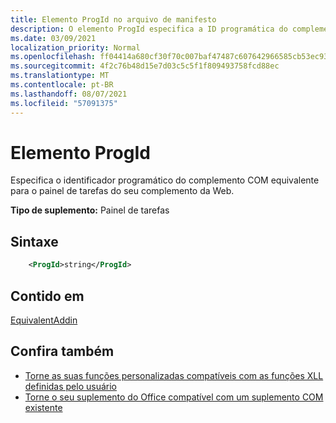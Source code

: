 ```yaml
---
title: Elemento ProgId no arquivo de manifesto
description: O elemento ProgId especifica a ID programática do complemento COM equivalente para o painel de tarefas do seu complemento da Web.
ms.date: 03/09/2021
localization_priority: Normal
ms.openlocfilehash: ff04414a680cf30f70c007baf47487c607642966585cb53ec935a5890d28db93
ms.sourcegitcommit: 4f2c76b48d15e7d03c5c5f1f809493758fcd88ec
ms.translationtype: MT
ms.contentlocale: pt-BR
ms.lasthandoff: 08/07/2021
ms.locfileid: "57091375"
---
```

# <a name="progid-element"></a>Elemento ProgId

Especifica o identificador programático do complemento COM equivalente para o painel de tarefas do seu complemento da Web.

**Tipo de suplemento:** Painel de tarefas

## <a name="syntax"></a>Sintaxe

```XML
    <ProgId>string</ProgId>  
```

## <a name="contained-in"></a>Contido em

[EquivalentAddin](equivalentaddin.md)

## <a name="see-also"></a>Confira também

- [Torne as suas funções personalizadas compatíveis com as funções XLL definidas pelo usuário](../../excel/make-custom-functions-compatible-with-xll-udf.md)
- [Torne o seu suplemento do Office compatível com um suplemento COM existente](../../develop/make-office-add-in-compatible-with-existing-com-add-in.md)